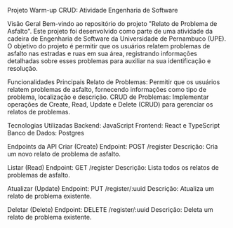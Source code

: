 Projeto Warm-up CRUD: Atividade Engenharia de Software

Visão Geral
Bem-vindo ao repositório do projeto "Relato de Problema de Asfalto". Este projeto foi desenvolvido como parte de uma atividade da cadeira de Engenharia de Software da Universidade de Pernambuco (UPE). O objetivo do projeto é permitir que os usuários relatem problemas de asfalto nas estradas e ruas em sua área, registrando informações detalhadas sobre esses problemas para auxiliar na sua identificação e resolução.

Funcionalidades Principais
Relato de Problemas: Permitir que os usuários relatem problemas de asfalto, fornecendo informações como tipo de problema, localização e descrição.
CRUD de Problemas: Implementar operações de Create, Read, Update e Delete (CRUD) para gerenciar os relatos de problemas.

Tecnologias Utilizadas
Backend: JavaScript
Frontend: React e TypeScript
Banco de Dados: Postgres

Endpoints da API
Criar (Create)
Endpoint: POST /register
Descrição: Cria um novo relato de problema de asfalto.

Listar (Read)
Endpoint: GET /register
Descrição: Lista todos os relatos de problemas de asfalto.

Atualizar (Update)
Endpoint: PUT /register/:uuid
Descrição: Atualiza um relato de problema existente.


Deletar (Delete)
Endpoint: DELETE /register/:uuid
Descrição: Deleta um relato de problema existente.

